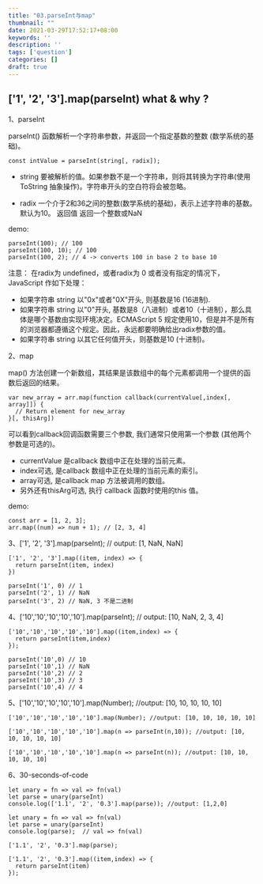 ```yaml
---
title: "03.parseInt与map"
thumbnail: ""
date: 2021-03-29T17:52:17+08:00
keywords: ''
description: ''
tags: ['question']
categories: []
draft: true
---
```



## ['1', '2', '3'].map(parseInt) what & why ?

1、parseInt

parseInt() 函数解析一个字符串参数，并返回一个指定基数的整数 (数学系统的基础)。

```
const intValue = parseInt(string[, radix]);
```

- string 要被解析的值。如果参数不是一个字符串，则将其转换为字符串(使用 ToString 抽象操作)。字符串开头的空白符将会被忽略。

- radix 一个介于2和36之间的整数(数学系统的基础)，表示上述字符串的基数。默认为10。 返回值 返回一个整数或NaN

demo:
```
parseInt(100); // 100
parseInt(100, 10); // 100
parseInt(100, 2); // 4 -> converts 100 in base 2 to base 10
```

注意： 在radix为 undefined，或者radix为 0 或者没有指定的情况下，JavaScript 作如下处理：

- 如果字符串 string 以"0x"或者"0X"开头, 则基数是16 (16进制).
- 如果字符串 string 以"0"开头, 基数是8（八进制）或者10（十进制），那么具体是哪个基数由实现环境决定。ECMAScript 5 规定使用10，但是并不是所有的浏览器都遵循这个规定。因此，永远都要明确给出radix参数的值。
- 如果字符串 string 以其它任何值开头，则基数是10 (十进制)。

2、map

map() 方法创建一个新数组，其结果是该数组中的每个元素都调用一个提供的函数后返回的结果。

```
var new_array = arr.map(function callback(currentValue[,index[, array]]) {
  // Return element for new_array
}[, thisArg])
```

可以看到callback回调函数需要三个参数, 我们通常只使用第一个参数 (其他两个参数是可选的)。 

- currentValue 是callback 数组中正在处理的当前元素。 
- index可选, 是callback 数组中正在处理的当前元素的索引。 
- array可选, 是callback map 方法被调用的数组。 
- 另外还有thisArg可选, 执行 callback 函数时使用的this 值。

demo:
```
const arr = [1, 2, 3];
arr.map((num) => num + 1); // [2, 3, 4]
```

3、['1', '2', '3'].map(parseInt); // output: [1, NaN, NaN]

```
['1', '2', '3'].map((item, index) => {
  return parseInt(item, index)
})

parseInt('1', 0) // 1
parseInt('2', 1) // NaN
parseInt('3', 2) // NaN, 3 不是二进制
```

4、['10','10','10','10','10'].map(parseInt);  // output: [10, NaN, 2, 3, 4]

```
['10','10','10','10','10'].map((item,index) => {
  return parseInt(item,index)
});

parseInt('10',0) // 10
parseInt('10',1) // NaN
parseInt('10',2) // 2
parseInt('10',3) // 3
parseInt('10',4) // 4
```

5、['10','10','10','10','10'].map(Number); //output: [10, 10, 10, 10, 10]

```
['10','10','10','10','10'].map(Number); //output: [10, 10, 10, 10, 10]

['10','10','10','10','10'].map(n => parseInt(n,10)); //output: [10, 10, 10, 10, 10]

['10','10','10','10','10'].map(n => parseInt(n)); //output: [10, 10, 10, 10, 10]
```

6、30-seconds-of-code

```
let unary = fn => val => fn(val)
let parse = unary(parseInt)
console.log(['1.1', '2', '0.3'].map(parse)); //output: [1,2,0]
```

```
let unary = fn => val => fn(val)
let parse = unary(parseInt)
console.log(parse);  // val => fn(val)

['1.1', '2', '0.3'].map(parse);

['1.1', '2', '0.3'].map((item,index) => {
  return parseInt(item)
});
```

